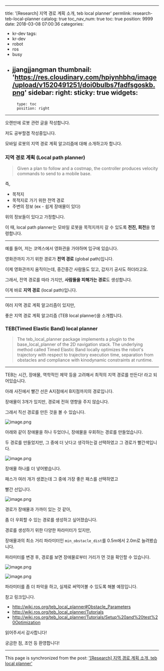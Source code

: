 
---
title: '[Research] 지역 경로 계획 소개, teb local planner'
permlink: research-teb-local-planner
catalog: true
toc_nav_num: true
toc: true
position: 9999
date: 2018-03-08 07:00:36
categories:
- kr-dev
tags:
- kr-dev
- robot
- ros
- busy
- jjangjjangman
thumbnail: 'https://res.cloudinary.com/hpiynhbhq/image/upload/v1520491251/doi0bulbs7fadfsgoskb.png'
sidebar:
    right:
        sticky: true
widgets:
    -
        type: toc
        position: right
---


오랜만에 로봇 관련 글을 작성합니다.

저도 공부할겸 작성중입니다.

모바일 로봇의 지역 경로 계획 알고리즘에 대해 소개하고자 합니다.

### 지역 경로 계획 (Local path planner)

> Given a plan to follow and a costmap, the controller produces velocity commands to send to a mobile base.

즉, 
* 목적지
* 목적지로 가기 위한 전역 경로
* 주변의 정보 (ex - 쉽게 장애물이 있다)

위의 정보들이 있다고 가정합니다.

이 때, local path planner는 모바일 로봇을 목적지까지 갈 수 있도록 **전진, 회전**을 명령합니다. 

---

예를 들어, 저는 코엑스에서 영화관을 가야하며 입구에 있습니다.

영화관까지 가기 위한 경로가 **전역 경로** (global path)입니다.

이제 영화관까지 움직이는데, 중간중간 사람들도 있고, 갑자기 공사도 하더라고요.

그래서, 전역 경로를 따라 가지만, **사람들을 피해가는 경로**도 생성합니다.

이게 바로 **지역 경로** (local path)입니다.

----

여러 지역 경로 계획 알고리즘이 있지만,

좋은 지역 경로 계획 알고리즘 (TEB local planner)을 소개합니다.

### TEB(Timed Elastic Band) local planner

> The teb_local_planner package implements a plugin to the base_local_planner of the 2D navigation stack. The underlying method called Timed Elastic Band locally optimizes the robot's trajectory with respect to trajectory execution time, separation from obstacles and compliance with kinodynamic constraints at runtime.
---

TEB는 시간, 장애물, 역학적인 제약 등을 고려해서 최적의 지역 경로를 만든다! 라고 되어있습니다.

아래 사진에서 빨간 선은 A지점에서 B지점까지의 경로입니다.

장애물이 3개가 있지만, 경로에 전혀 영향을 주지 않습니다.

그래서 직선 경로를 만든 것을 볼 수 있습니다.

![image.png](https://res.cloudinary.com/hpiynhbhq/image/upload/v1520491251/doi0bulbs7fadfsgoskb.png)

아래와 같이 장애물을 하나 두었더니, 장애물을 우회하는 경로를 만들었습니다.

두 경로를 만들었지만, 그 중에 더 낫다고 생각하는걸 선택하였고 그 경로가 빨간색입니다.

![image.png](https://res.cloudinary.com/hpiynhbhq/image/upload/v1520491385/fwolwt1zcbhkwrdt29ge.png)

장애물 하나를 더 넣어봤습니다.

패스가 여러 개가 생겼는데 그 중에 가장 좋은 패스를 선택하였고

빨간 선입니다.

![image.png](https://res.cloudinary.com/hpiynhbhq/image/upload/v1520492152/pdnywcd9f4zhyj5h5m3x.png)

경로가 장애물과 가까이 있는 것 같아,

좀 더 우회할 수 있는 경로를 생성하고 싶어졌습니다.

경로를 생성하기 위한 다양한 파라미터가 있지만, 

장애물과의 최소 거리 파라미터인 <code>min_obstacle_dist</code>를 0.5m에서 2.0m로 늘려봤습니다.

파라미터를 변경 후, 경로를 보면 장애물로부터 거리가 먼 것을 확인할 수 있습니다.

![image.png](https://res.cloudinary.com/hpiynhbhq/image/upload/v1520491854/r6poixg76btlooux44vj.png)

![image.png](https://res.cloudinary.com/hpiynhbhq/image/upload/v1520492213/asz8dbt3bog1ubftznmq.png)

파라미터를 좀 더 파악을 하고, 실제로 써먹어볼 수 있도록 해볼 예정입니다.

참고 링크입니다.
* http://wiki.ros.org/teb_local_planner#Obstacle_Parameters
* http://wiki.ros.org/teb_local_planner/Tutorials
* http://wiki.ros.org/teb_local_planner/Tutorials/Setup%20and%20test%20Optimization

읽어주셔서 감사합니다!

궁금한 점, 조언 등 환영합니다!

- - -

This page is synchronized from the post: ['[Research] 지역 경로 계획 소개, teb local planner'](https://steemit.com/@jacobyu/research-teb-local-planner)
